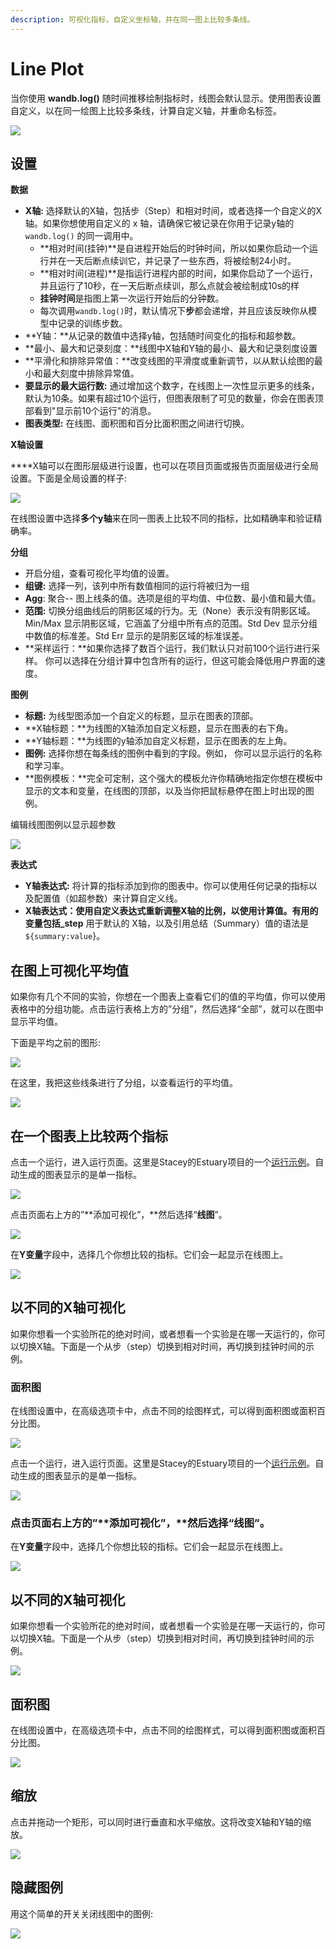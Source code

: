 ```yaml
---
description: 可视化指标，自定义坐标轴，并在同一图上比较多条线。
---
```


# Line Plot

当你使用 **wandb.log\(\)** 随时间推移绘制指标时，线图会默认显示。使用图表设置自定义，以在同一绘图上比较多条线，计算自定义轴，并重命名标签。

![](https://gblobscdn.gitbook.com/assets%2F-Lqya5RvLedGEWPhtkjU%2F-MAPLzkRv81ROK5m6XIV%2F-MAPM02mKAkmXPowdVGp%2Fline%20plot%20example.png?alt=media&token=4dcd41eb-0f42-4c51-8587-9becbc706d89)

## **设置** <a id="settings"></a>

**数据**

* **X轴:** 选择默认的X轴，包括步（Step）和相对时间，或者选择一个自定义的X轴。如果你想使用自定义的 x 轴，请确保它被记录在你用于记录y轴的 `wandb.log()` 的同一调用中。
  * **相对时间\(挂钟\)**是自进程开始后的时钟时间，所以如果你启动一个运行并在一天后断点续训它，并记录了一些东西，将被绘制24小时。
  * **相对时间\(进程\)**是指运行进程内部的时间，如果你启动了一个运行，并且运行了10秒，在一天后断点续训，那么点就会被绘制成10s的样
  * **挂钟时间**是指图上第一次运行开始后的分钟数。
  * 每次调用`wandb.log()`时，默认情况下**步**都会递增，并且应该反映你从模型中记录的训练步数。
* **Y轴：**从记录的数值中选择y轴，包括随时间变化的指标和超参数。
* **最小、最大和记录刻度：**线图中X轴和Y轴的最小、最大和记录刻度设置
* **平滑化和排除异常值：**改变线图的平滑度或重新调节，以从默认绘图的最小和最大刻度中排除异常值。
*  **要显示的最大运行数:** 通过增加这个数字，在线图上一次性显示更多的线条，默认为10条。如果有超过10个运行，但图表限制了可见的数量，你会在图表顶部看到"显示前10个运行"的消息。
* **图表类型:** 在线图、面积图和百分比面积图之间进行切换。

**X轴设置**

 ****X轴可以在图形层级进行设置，也可以在项目页面或报告页面层级进行全局设置。下面是全局设置的样子:

![](https://gblobscdn.gitbook.com/assets%2F-Lqya5RvLedGEWPhtkjU%2F-MCzmDLol_aQM39UhvOZ%2F-MCznzf-l1CccrBQvnxU%2Fx%20axis%20global%20settings.png?alt=media&token=b37ce294-dc16-4b13-aade-61cb4d2800cc)

在线图设置中选择**多个y轴**来在同一图表上比较不同的指标，比如精确率和验证精确率。

**分组**

* 开启分组，查看可视化平均值的设置。
*  **组键:** 选择一列，该列中所有数值相同的运行将被归为一组
* **Agg**: 聚合-- 图上线条的值。选项是组的平均值、中位数、最小值和最大值。
* **范围:** 切换分组曲线后的阴影区域的行为。无（None）表示没有阴影区域。Min/Max 显示阴影区域，它涵盖了分组中所有点的范围。Std Dev 显示分组中数值的标准差。Std Err 显示的是阴影区域的标准误差。
* **采样运行：**如果你选择了数百个运行，我们默认只对前100个运行进行采样。 你可以选择在分组计算中包含所有的运行，但这可能会降低用户界面的速度。

 **图例**

* **标题:** 为线型图添加一个自定义的标题，显示在图表的顶部。
* **X轴标题：**为线图的X轴添加自定义标题，显示在图表的右下角。
* **Y轴标题：**为线图的y轴添加自定义标题，显示在图表的左上角。
* **图例:** 选择你想在每条线的图例中看到的字段。例如， 你可以显示运行的名称和学习率。
* **图例模板：**完全可定制，这个强大的模板允许你精确地指定你想在模板中显示的文本和变量，在线图的顶部，以及当你把鼠标悬停在图上时出现的图例。 

编辑线图图例以显示超参数

![](https://gblobscdn.gitbook.com/assets%2F-Lqya5RvLedGEWPhtkjU%2F-MQYGYnDTLwSV5h3woBe%2F-MQYGjDvSLnRWQ1WyeHQ%2FScreen%20Shot%202021-01-08%20at%2011.33.04%20AM.png?alt=media&token=274c3452-47e1-43c0-a6e5-107fa4262adc)

**表达式**

* **Y轴表达式:** 将计算的指标添加到你的图表中。你可以使用任何记录的指标以及配置值（如超参数）来计算自定义线。
* **X轴表达式：**使用自定义表达式重新调整X轴的比例，以使用计算值。有用的变量包括**\_step** 用于默认的 X轴，以及引用总结（Summary）值的语法是 `${summary:value`}。

##  **在图上可视化平均值** <a id="visualize-average-values-on-a-plot"></a>

如果你有几个不同的实验，你想在一个图表上查看它们的值的平均值，你可以使用表格中的分组功能。点击运行表格上方的”分组”，然后选择“全部”，就可以在图中显示平均值。

下面是平均之前的图形:

![](https://gblobscdn.gitbook.com/assets%2F-Lqya5RvLedGEWPhtkjU%2F-LrBA6YyPIio8CkQUsAl%2F-LrBBZuGF_oT7aIm93oQ%2Fdemo%20-%20precision%20lines.png?alt=media&token=36c6b55f-a3dc-4f77-b236-8138d30ae0b9)

在这里，我把这些线条进行了分组，以查看运行的平均值。

![](https://gblobscdn.gitbook.com/assets%2F-Lqya5RvLedGEWPhtkjU%2F-LrBA6YyPIio8CkQUsAl%2F-LrBBge1GS2xiKJXKCEV%2Fdemo%20-%20average%20precision%20lines.png?alt=media&token=2e39f99f-8220-4fcf-b3df-f82a9280014f)

## **在一个图表上比较两个指标** <a id="compare-two-metrics-on-one-chart"></a>

点击一个运行，进入运行页面。这里是Stacey的Estuary项目的一个[运行示例](https://app.wandb.ai/stacey/estuary/runs/9qha4fuu?workspace=user-carey)。自动生成的图表显示的是单一指标。

![](https://downloads.intercomcdn.com/i/o/146033177/0ea3cdea62bdfca1211ce408/Screen+Shot+2019-09-04+at+9.08.55+AM.png)

点击页面右上方的”**添加可视化”，**然后选择“**线图**”。

![](https://downloads.intercomcdn.com/i/o/142936481/d0648728180887c52ab46549/image.png)

在**Y变量**字段中，选择几个你想比较的指标。它们会一起显示在线图上。

![](https://downloads.intercomcdn.com/i/o/146033909/899fc05e30795a1d7699dc82/Screen+Shot+2019-09-04+at+9.10.52+AM.png)

##  **以不同的X轴可视化** <a id="changing-the-color-of-the-line-plots"></a>

如果你想看一个实验所花的绝对时间，或者想看一个实验是在哪一天运行的，你可以切换X轴。下面是一个从步（step）切换到相对时间，再切换到挂钟时间的示例。

### **面积图** <a id="from-the-run-table"></a>

在线图设置中，在高级选项卡中，点击不同的绘图样式，可以得到面积图或面积百分比图。

![](https://gblobscdn.gitbook.com/assets%2F-Lqya5RvLedGEWPhtkjU%2F-MVtqWqvGUlku0vznrx3%2F-MVttxCjv4HPz0w7_093%2Fimage.png?alt=media&token=62437827-9237-46f4-9d74-19d44f1a06e8)

 点击一个运行，进入运行页面。这里是Stacey的Estuary项目的一个[运行示例](https://app.wandb.ai/stacey/estuary/runs/9qha4fuu?workspace=user-carey)。自动生成的图表显示的是单一指标。

![](https://gblobscdn.gitbook.com/assets%2F-Lqya5RvLedGEWPhtkjU%2F-MVtqWqvGUlku0vznrx3%2F-MVtuTsH5ivrqUbg7lPO%2Fimage.png?alt=media&token=4714c273-67b3-4ed9-9b37-4156672fc74c)

### 点击页面右上方的”**添加可视化”，**然后选择“**线图**”。 <a id="from-the-chart-legend-settings"></a>

在**Y变量**字段中，选择几个你想比较的指标。它们会一起显示在线图上。

![](https://gblobscdn.gitbook.com/assets%2F-Lqya5RvLedGEWPhtkjU%2F-MVtqWqvGUlku0vznrx3%2F-MVtwKhj0LZO2dYXllqX%2Fimage.png?alt=media&token=412edd98-a31d-4210-8fef-022ec49dd593)

## **以不同的X轴可视化** <a id="visualize-on-different-x-axes"></a>

如果你想看一个实验所花的绝对时间，或者想看一个实验是在哪一天运行的，你可以切换X轴。下面是一个从步（step）切换到相对时间，再切换到挂钟时间的示例。

![](https://gblobscdn.gitbook.com/assets%2F-Lqya5RvLedGEWPhtkjU%2F-Lv6SfafIqDnqcp4S-yq%2F-Lv6T7YbBmWP_MaJknPo%2Fhowto%20-%20use%20relative%20time%20or%20wall%20time.gif?alt=media&token=73960de7-e593-4c50-8fea-16facd177fe1)

##  **面积图** <a id="area-plots"></a>

 在线图设置中，在高级选项卡中，点击不同的绘图样式，可以得到面积图或面积百分比图。

![](https://gblobscdn.gitbook.com/assets%2F-Lqya5RvLedGEWPhtkjU%2F-M16zLbnJDX2CAH3ixe4%2F-M16zSKix8cdTGOZMF3I%2F2020-02-27%2010.49.10.gif?alt=media&token=7e487780-7958-4c39-9f66-1eb34782bc6c)

##  **缩放** <a id="zoom"></a>

点击并拖动一个矩形，可以同时进行垂直和水平缩放。这将改变X轴和Y轴的缩放。

![](https://gblobscdn.gitbook.com/assets%2F-Lqya5RvLedGEWPhtkjU%2F-M0s3Mic2svq947jOpxn%2F-M0s5J4w3HKy2fb3Aqzv%2F2020-02-24%2008.46.53.gif?alt=media&token=8035647d-3fe1-4428-9c01-8d9c3f9f613b)

##  **隐藏图例** <a id="hide-chart-legend"></a>

用这个简单的开关关闭线图中的图例:[  
](https://docs.wandb.ai/app/features/panels/parallel-coordinates)

![](https://gblobscdn.gitbook.com/assets%2F-Lqya5RvLedGEWPhtkjU%2F-MFCcuLKhdqrlE5ykKFt%2F-MFCd3wBuPZx-77FkUcS%2Fdemo%20-%20hide%20legend.gif?alt=media&token=d414784d-be41-430f-8f20-3f60852b08be)

